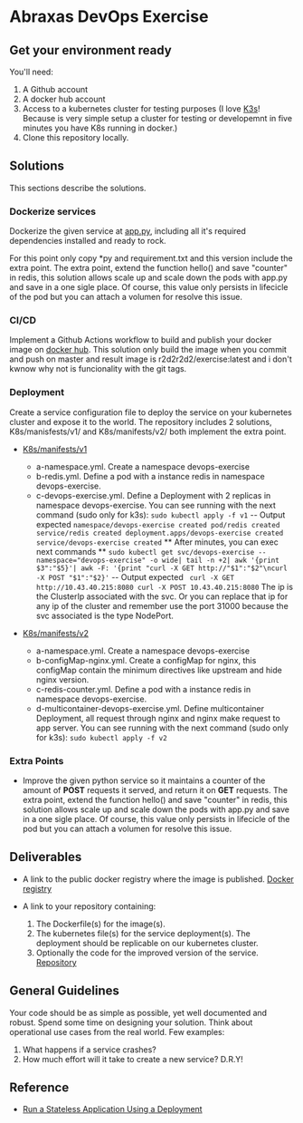 # Abraxas DevOps Exercise

## Get your environment ready

You'll need:

1. A Github account
2. A docker hub account
3. Access to a kubernetes cluster for testing purposes (I love [K3s](https://github.com/rancher/k3s)! Because is very simple setup a cluster for testing or developemnt in five minutes you have K8s running in docker.)
4. Clone this repository locally.

## Solutions

This sections describe the solutions.


### Dockerize services

Dockerize the given service at [app.py](app.py), including all it's required dependencies installed and ready to rock.

For this point only copy *py and requirement.txt and this version include the extra point. 
The extra point, extend the function hello() and save "counter" in redis, this solution allows scale up and scale down the pods with app.py and save in a one sigle place. Of course, this value only persists in lifecicle of the pod but you can attach a volumen for resolve this issue.



### CI/CD

Implement a Github Actions workflow to build and publish your docker image on [docker hub](https://hub.docker.com/).
This solution only build the image when you commit and push on master and result image is r2d2r2d2/exercise:latest and i don't kwnow why not is funcionality with the git tags.

### Deployment

Create a service configuration file to deploy the service on your kubernetes cluster and expose it to the world.
The repository includes 2 solutions, K8s/manisfests/v1/ and K8s/manifests/v2/ both implement the extra point.

- [K8s/manifests/v1](https://github.com/arthur-rock/devops-exercise/tree/master/K8s/manifests/v1)
	- a-namespace.yml. Create a namespace devops-exercise
	- b-redis.yml. Define a pod with a instance redis in namespace devops-exercise.
	- c-devops-exercise.yml. Define a Deployment with 2 replicas in namespace devops-exercise. 
	You can see running with the next command (sudo only for k3s):
	`sudo kubectl apply -f v1`
	-- Output expected
	`
	namespace/devops-exercise created
	pod/redis created
	service/redis created
	deployment.apps/devops-exercise created
	service/devops-exercise created
	`
	** After minutes, you can exec next commands **
	`sudo kubectl get svc/devops-exercise --namespace="devops-exercise" -o wide| tail -n +2| awk '{print $3":"$5}'| awk -F: '{print "curl -X GET http://"$1":"$2"\ncurl -X POST "$1":"$2}'`
	-- Output expected
	` 
	curl -X GET http://10.43.40.215:8080
	curl -X POST 10.43.40.215:8080
	`
	The ip is the ClusterIp associated with the svc. 
	Or you can replace that ip for any ip of the cluster and remember use the port 31000 because the svc associated is the type NodePort.

- [K8s/manifests/v2](https://github.com/arthur-rock/devops-exercise/tree/master/K8s/manifests/v2)
	- a-namespace.yml. Create a namespace devops-exercise
	- b-configMap-nginx.yml. Create a configMap for nginx, this configMap contain the minimum directives like upstream  and hide nginx version.
	- c-redis-counter.yml. Define a pod with a instance redis in namespace devops-exercise.
	- d-multicontainer-devops-exercise.yml. Define multicontainer Deployment, all request through nginx and nginx make request to app server.
	You can see running with the next command (sudo only for k3s):
	`sudo kubectl apply -f v2`

  

### Extra Points

- Improve the given python service so it maintains a counter of the amount of **POST** requests it served, and return it on **GET** requests.
The extra point, extend the function hello() and save "counter" in redis, this solution allows scale up and scale down the pods with app.py and save in a one sigle place. Of course, this value only persists in lifecicle of the pod but you can attach a volumen for resolve this issue. 


## Deliverables

- A link to the public docker registry where the image is published.
  [Docker registry](https://hub.docker.com/repository/docker/r2d2r2d2/exercise)

- A link to your repository containing:

    1. The Dockerfile(s) for the image(s).
    2. The kubernetes file(s) for the service deployment(s). The deployment should be replicable on our kubernetes cluster.
    3. Optionally the code for the improved version of the service.
	[Repository](https://github.com/arthur-rock/devops-exercise)

## General Guidelines

Your code should be as simple as possible, yet well documented and robust.
Spend some time on designing your solution. Think about operational use cases from the real world. Few examples:

1. What happens if a service crashes?
2. How much effort will it take to create a new service? D.R.Y!

## Reference

- [Run a Stateless Application Using a Deployment](https://kubernetes.io/docs/tasks/run-application/run-stateless-application-deployment/)

